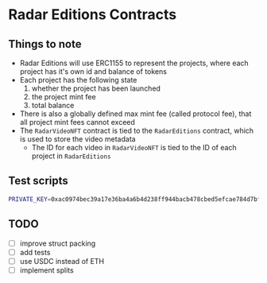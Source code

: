 # Radar Editions Contracts

## Things to note

- Radar Editions will use ERC1155 to represent the projects, where each project has it's own id and balance of tokens
- Each project has the following state
  1. whether the project has been launched
  2. the project mint fee
  3. total balance
- There is also a globally defined max mint fee (called protocol fee), that all project mint fees cannot exceed
- The `RadarVideoNFT` contract is tied to the `RadarEditions` contract, which is used to store the video metadata
  - The ID for each video in `RadarVideoNFT` is tied to the ID of each project in `RadarEditions`

## Test scripts

```sh
PRIVATE_KEY=0xac0974bec39a17e36ba4a6b4d238ff944bacb478cbed5efcae784d7bf4f2ff80 forge script script/Deploy.s.sol:Deploy --rpc-url https://optimism.publicnode.com
```


## TODO
- [ ] improve struct packing
- [ ] add tests
- [ ] use USDC instead of ETH
- [ ] implement splits
